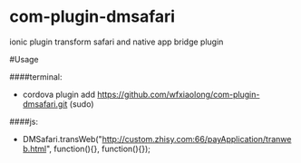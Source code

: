 # com-plugin-dmsafari </br>
ionic plugin transform safari and native app bridge plugin</br>

#Usage<br>

####terminal:

 * cordova plugin add https://github.com/wfxiaolong/com-plugin-dmsafari.git (sudo)</br>

####js:

 * DMSafari.transWeb("http://custom.zhisy.com:66/payApplication/tranweb.html", function(){}, function(){});</br>
